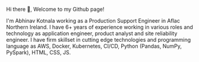 Hi there 👋, Welcome to my Github page!

I'm Abhinav Kotnala working as a Production Support Engineer in Aflac Northern Ireland.
I have 6+ years of experience working in various roles and technology as application engineer, product analyst and site reliability engineer.
I have firm skillset in cutting edge technologies and programming language as AWS, Docker, Kubernetes, CI/CD, Python (Pandas, NumPy, PySpark), HTML, CSS, JS.
						
